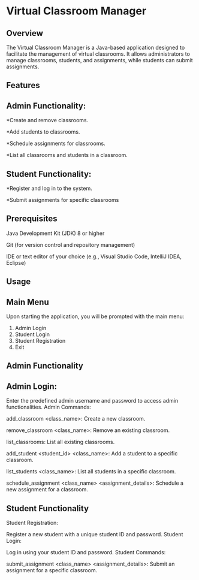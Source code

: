 # Virtual Classroom Manager
## Overview
The Virtual Classroom Manager is a Java-based application designed to facilitate the management of virtual classrooms. It allows administrators to manage classrooms, students, and assignments, while students can submit assignments.
## Features
## Admin Functionality:

*Create and remove classrooms.

*Add students to classrooms.

*Schedule assignments for classrooms.

*List all classrooms and students in a classroom.
## Student Functionality:
*Register and log in to the system.

*Submit assignments for specific classrooms

## Prerequisites
Java Development Kit (JDK) 8 or higher

Git (for version control and repository management)

IDE or text editor of your choice (e.g., Visual Studio Code, IntelliJ IDEA, Eclipse)

## Usage
## Main Menu
Upon starting the application, you will be prompted with the main menu:
1. Admin Login
2. Student Login
3. Student Registration
4. Exit
## Admin Functionality
## Admin Login:

Enter the predefined admin username and password to access admin functionalities.
Admin Commands:

add_classroom <class_name>: Create a new classroom.

remove_classroom <class_name>: Remove an existing classroom.

list_classrooms: List all existing classrooms.

add_student <student_id> <class_name>: Add a student to a specific classroom.

list_students <class_name>: List all students in a specific classroom.

schedule_assignment <class_name> <assignment_details>: Schedule a new assignment for a classroom.

## Student Functionality
Student Registration:

Register a new student with a unique student ID and password.
Student Login:

Log in using your student ID and password.
Student Commands:

submit_assignment <class_name> <assignment_details>: Submit an assignment for a specific classroom.



